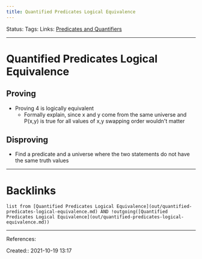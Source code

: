 ```yaml
---
title: Quantified Predicates Logical Equivalence
---
```

Status: 
Tags: 
Links: [Predicates and Quantifiers](out/predicates-and-quantifiers.md)
___
# Quantified Predicates Logical Equivalence
## Proving
- Proving 4 is logically equivalent
	- Formally explain, since x and y come from the same universe and P(x,y) is true for all values of x,y swapping order wouldn't matter
## Disproving
- Find a predicate and a universe where the two statements do not have the same truth values  
___
# Backlinks
```dataview
list from [Quantified Predicates Logical Equivalence](out/quantified-predicates-logical-equivalence.md) AND !outgoing([Quantified Predicates Logical Equivalence](out/quantified-predicates-logical-equivalence.md))
```
___
References:

Created:: 2021-10-19 13:17
